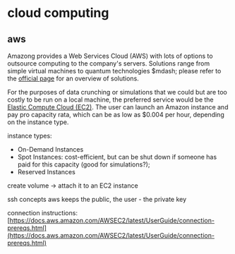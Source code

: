 # cloud computing

## aws
Amazong provides a Web Services Cloud (AWS) with lots of options to outsource computing to the company's servers. Solutions range from simple virtual machines to quantum technologies $mdash; please refer to the [official page](https://docs.aws.amazon.com/whitepapers/latest/aws-overview/amazon-web-services-cloud-platform.html) for an overview of solutions.

For the purposes of data crunching or simulations that we could but are too costly to be run on a local machine, the preferred service would be the [Elastic Compute Cloud (EC2)](https://docs.aws.amazon.com/whitepapers/latest/aws-overview/compute-services.html#amazon-ec2). The user can launch an Amazon instance and pay pro capacity rata, which can be as low as $0.004 per hour, depending on the instance type.

instance types:
*   On-Demand Instances
*   Spot Instances: cost-efficient, but can be shut down if someone has paid for this capacity (good for simulations?);
*   Reserved Instances

create volume -> attach it to an EC2 instance

ssh concepts
aws keeps the public, the user - the private key

connection instructions: [https://docs.aws.amazon.com/AWSEC2/latest/UserGuide/connection-prereqs.html](https://docs.aws.amazon.com/AWSEC2/latest/UserGuide/connection-prereqs.html)
